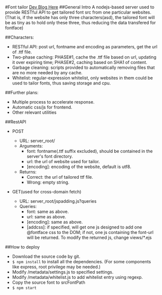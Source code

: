 #Font tailor
[Dev Blog Here](http://www.levy.at/blog/5)
##General Intro
A nodejs-based server used to provide RESTful API to get tailored font src from one particular websites. (That is, if the website has only three characters(asd), the tailored font will be as tiny as to hold only these three, thus reducing the data transfered for fontface)

##Characters:

- RESTful API: post url, fontname and encoding as parameters, get the url of .ttf file.
- Two-phase caching: PHASE#1, cache the .ttf file based on url, updating it over expiring time; PHASE#2, caching based on SHA1 of content.
- Garbage cleaning: scripts provided to automatically removing files that are no more needed by any cache.
- Whitelist: regular-expression whitelist, only websites in them could be used to tailor fonts, thus saving storage and cpu.

##Further plans:
- Multiple process to accelerate response.
- Automatic css/js for frontend.
- Other relevant utilities

##RestAPI
- POST
    - URL: server_root/
    - Arguments:
        - font: fontname(.ttf suffix excluded), should be contained in the server's font directory.
        - url: the url of website used for tailor.
        - [encoding]: encoding of the website, default is utf8.
    - Returns:
        - Correct: the url of tailored ttf file.
        - Wrong: empty string.

- GET(used for cross-domain fetch)
    - URL: server_root/jspadding.js?queries
    - Queries:
        - font: same as above.
        - url: same as above.
        - [encoding]: same as above.
        - [addcss]: if specified, will get one js designed to add one @fontface css to the DOM; if not, one js containing the font-url will be returned. To modify the returned js, change views/*.ejs

##How to deploy
- Download the source code by git.
- `$ npm install` to install all the dependencies. (For some components like express, root privilege may be needed.)
- Modify /metadata/settings.js to specified settings.
- Modify /metadata/whitelist.js to add whitelist entry using regexp.
- Copy the source font to srcFontPath
- `$ npm start`

